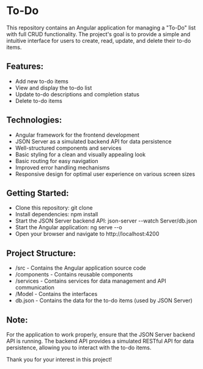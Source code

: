 # To-Do
This repository contains an Angular application for managing a "To-Do" list with full CRUD functionality. The project's goal is to provide a simple and intuitive interface for users to create, read, update, and delete their to-do items.

## Features:

- Add new to-do items
- View and display the to-do list
- Update to-do descriptions and completion status
- Delete to-do items

## Technologies:

- Angular framework for the frontend development
- JSON Server as a simulated backend API for data persistence
- Well-structured components and services
- Basic styling for a clean and visually appealing look
- Basic routing for easy navigation
- Improved error handling mechanisms
- Responsive design for optimal user experience on various screen sizes
  
## Getting Started:

- Clone this repository: git clone <repository-url>
- Install dependencies: npm install
- Start the JSON Server backend API: json-server --watch Server/db.json
- Start the Angular application: ng serve --o 
- Open your browser and navigate to http://localhost:4200

## Project Structure:

- /src - Contains the Angular application source code
- /components - Contains reusable components
- /services - Contains services for data management and API communication
- /Model - Contains the interfaces
- db.json - Contains the data for the to-do items (used by JSON Server)

## Note:
For the application to work properly, ensure that the JSON Server backend API is running. The backend API provides a simulated RESTful API for data persistence, allowing you to interact with the to-do items.

Thank you for your interest in this project!
